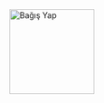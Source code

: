 <a href="https://www.paypal.com/donate/?hosted_button_id=ZRF37FBHRJEVE">
  <img src="https://www.example.com/bagis_butonu.png](https://swrt.org/wp-content/uploads/2020/04/paypal-donate-button.png)https://swrt.org/wp-content/uploads/2020/04/paypal-donate-button.png" alt="Bağış Yap" width="150">
</a>
